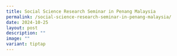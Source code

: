 ```yaml
---
title: Social Science Research Seminar in Penang Malaysia
permalink: /social-science-research-seminar-in-penang-malaysia/
date: 2024-10-25
layout: post
description: ""
image: ""
variant: tiptap
---
```

